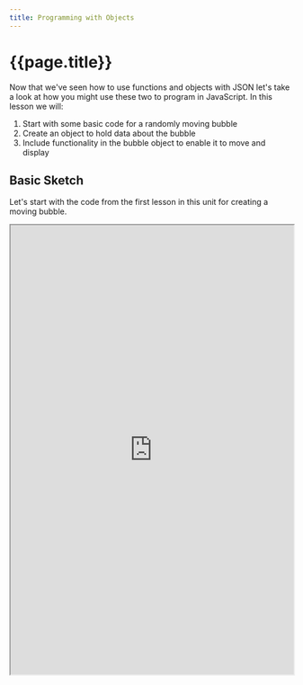 ```yaml
---
title: Programming with Objects
---
```


# {{page.title}}

Now that we've seen how to use functions and objects with JSON let's take a look at how you might use these two to program in JavaScript. In this lesson we will:

1. Start with some basic code for a randomly moving bubble
1. Create an object to hold data about the bubble
2. Include functionality in the bubble object to enable it to move and display

## Basic Sketch

Let's start with the code from the first lesson in this unit for creating a moving bubble.

<iframe src="https://editor.p5js.org/mdarfler/sketches/r1gcfazyr" width = "100%" height = "800" frameboarder="0"></iframe>

